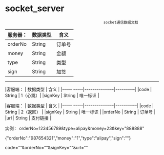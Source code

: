 # socket_server
                                                 socket通信数据文档



|  服务器： |    数据类型   |    含义 |
|----------|--------------|--------|
|orderNo   |    String    |   订单号|
|money     |    String    |   金额  |
|type      |    String    |   类型  |
|sign      |    String    |   加签  |

-------------------------------------


|客服端：    |    数据类型    |    含义   |
|----- -----|---------------|----------|
|code       |    String     |  1（心跳）|
|signKey    |    String     |  唯一标识 |




|客服端：    |    数据类型    |    含义    |
|----- -----|---------------|-----------|
|code       |    String     |  2（返回） |
|signKey    |    String     |  唯一标识  |
|orderNo    |    String     |  订单号    |
|url        |    String     |  支付链接  |

实例：
orderNo=123456789&type=alipay&money=23&key="888888"

{"orderNo":"987654321","money":"1","type":"alipay","sign":""}

code=""&orderNo=""&signKey=""&url=""
